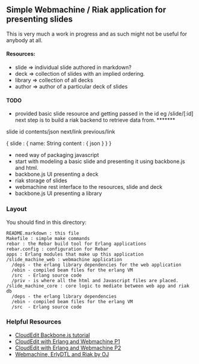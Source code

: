 ## Simple Webmachine / Riak application for presenting slides

This is very much a work in progress and as such might not be useful for anybody
at all.

#### Resources:

* slide => individual slide authored in markdown?
* deck  => collection of slides with an implied ordering.
* library => collection of all decks
* author => author of a particular deck of slides

#### TODO
* provided basic slide resource and getting passed in the id eg /slide/[:id]
  next step is to build a riak backend to retrieve data from. *******

slide
    id
    contents/json
    next/link
    previous/link

{ slide : {
    name: String
    content : { json }
    }
}

* need way of packaging javascript
* start with modeling a basic slide and presenting it using backbone.js and
  html.
* backbone.js UI presenting a deck
* riak storage of slides
* webmachine rest interface to the resources, slide and deck
* backbone.js UI presenting a library


### Layout
You should find in this directory:

    README.markdown : this file
    Makefile : simple make commands
    rebar : the Rebar build tool for Erlang applications
    rebar.config : configuration for Rebar
    apps : Erlang modules that make up this application
    /slide_machine_web : webmachine application
      /deps - the erlang library dependencies for the web application
      /ebin - compiled beam files for the erlang VM
      /src  - Erlang source code
      /priv - is where all the html and Javascript files are placed.
    /slide_machine_core : core logic to mediate between web app and riak db
      /deps - the erlang library dependencies
      /ebin - compiled beam files for the erlang VM
      /src  - Erlang source code

### Helpful Resources
 * [CloudEdit Backbone.js tutorial](http://www.jamesyu.org/2011/01/27/cloudedit-a-backbone-js-tutorial-by-example/)
 * [CloudEdit with Erlang and Webmachine P1](http://blog.erlware.org/2011/02/08/ecloudedit-erlang-webmachine-and-backbone-js/)
 * [CloudEdit with Erlang and Webmachine P2](http://blog.erlware.org/2011/02/12/ecloudedit-part-2-couchdb/)
 * [Webmachine, ErlyDTL and Riak by OJ](http://buffered.io/2010/10/13/webmachine-erlydtl-and-riak-part-3/)
